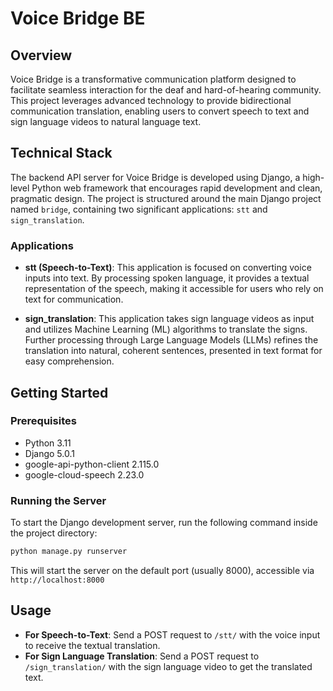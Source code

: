 
# Voice Bridge BE

## Overview
Voice Bridge is a transformative communication platform designed to facilitate seamless interaction for the deaf and hard-of-hearing community. This project leverages advanced technology to provide bidirectional communication translation, enabling users to convert speech to text and sign language videos to natural language text.

## Technical Stack
The backend API server for Voice Bridge is developed using Django, a high-level Python web framework that encourages rapid development and clean, pragmatic design. The project is structured around the main Django project named `bridge`, containing two significant applications: `stt` and `sign_translation`.

### Applications
- **stt (Speech-to-Text)**: This application is focused on converting voice inputs into text. By processing spoken language, it provides a textual representation of the speech, making it accessible for users who rely on text for communication.

- **sign_translation**: This application takes sign language videos as input and utilizes Machine Learning (ML) algorithms to translate the signs. Further processing through Large Language Models (LLMs) refines the translation into natural, coherent sentences, presented in text format for easy comprehension.

## Getting Started

### Prerequisites
- Python 3.11
- Django 5.0.1
- google-api-python-client 2.115.0
- google-cloud-speech 2.23.0

### Running the Server
To start the Django development server, run the following command inside the project directory:
```bash
python manage.py runserver
```
This will start the server on the default port (usually 8000), accessible via `http://localhost:8000`

## Usage
- **For Speech-to-Text**: Send a POST request to `/stt/` with the voice input to receive the textual translation.
- **For Sign Language Translation**: Send a POST request to `/sign_translation/` with the sign language video to get the translated text.

